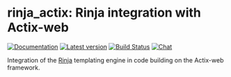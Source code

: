 # rinja_actix: Rinja integration with Actix-web

[![Documentation](https://docs.rs/rinja_actix/badge.svg)](https://docs.rs/rinja_actix/)
[![Latest version](https://img.shields.io/crates/v/rinja_actix.svg)](https://crates.io/crates/rinja_actix)
[![Build Status](https://github.com/rinja-rs/rinja/workflows/CI/badge.svg)](https://github.com/rinja-rs/rinja/actions?query=workflow%3ACI)
[![Chat](https://img.shields.io/discord/976380008299917365?logo=discord)](https://discord.gg/ZucwjE6bmT)

Integration of the [Rinja](https://github.com/rinja-rs/rinja) templating engine in
code building on the Actix-web framework.
